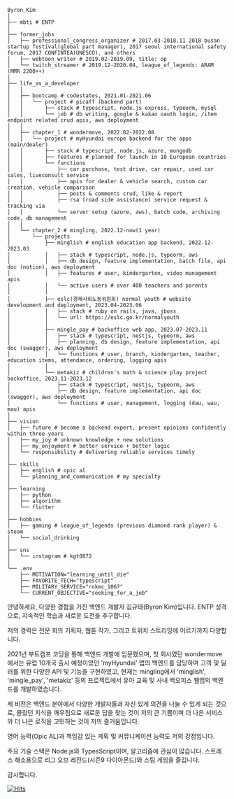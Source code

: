 ```
Byron_Kim
│
├── mbti # ENTP
│
├── former_jobs
│   ├── professional_congress_organizer # 2017.03-2018.11 2018 busan startup festival(global part manager), 2017 seoul international safety forum, 2017 CONFINTEA(UNESCO), and others
│   ├── webtoon_writer # 2019.02-2019.09, title: op
│   └── twitch_streamer # 2019.12-2020.04, league_of_legends: ARAM (MMR 2200++)
│
├── life_as_a_developer
│   │
│   ├── bootcamp # codestates, 2021.01-2021.06
│   │   └── project # picaff (backend part)
│   │       ├── stack # typescript, node.js express, typeorm, mysql
│   │       └── job # db writing, google & kakao oauth login, /item endpoint related crud apis, aws deployment
│   │
│   ├── chapter_1 # wondermove, 2022.02-2022.08
│   │   └── project # myHyundai europe backend for the apps (main/dealer)
│   │       ├── stack # typescript, node.js, azure, mongodb
│   │       ├── features # planned for launch in 10 European countries
│   │       └── functions
│   │           ├── car purchase, test drive, car repair, used car sales, liveconsult service
│   │           ├── apis for dealer & vehicle search, custom car creation, vehicle comparison
│   │           ├── posts & comments crud, like & report
│   │           ├── rsa (road side assistance) service request & tracking via 
│   │           └── server setup (azure, aws), batch code, archiving code, db management
│   │
│   └── chapter_2 # mingling, 2022.12-now(1 year)
│       └── projects
│           ├── minglish # english education app backend, 2022.12-2023.03
│           │   ├── stack # typescript, node.js, typeorm, aws
│           │   ├── db design, feature implementation, batch file, api doc (notion), aws deployment
│           │   ├── features # user, kindergarten, video management apis
│           │   └── active users # over 400 teachers and parents
│           │   
│           ├── eslc(경제사회노동위원회) normal youth # website development and deployment, 2023.04-2023.06
│           │   ├── stack # ruby on rails, java, jboss
│           │   └── url: https://eslc.go.kr/normalyouth
│           │   
│           ├── mingle_pay # backoffice web app, 2023.07-2023.11
│           │   ├── stack # typescript, nestjs, typeorm, aws
│           │   ├── planning, db design, feature implementation, api doc (swagger), aws deployment
│           │   └── functions # user, branch, kindergarten, teacher, education items, attendance, ordering, logging apis
│           │   
│           └── metakiz # children's math & science play project backoffice, 2023.11-2023.12
│               ├── stack # typescript, nestjs, typeorm, aws
│               ├── db design, feature implementation, api doc (swagger), aws deployment
│               └── functions # user, management, logging (dau, wau, mau) apis
│
├── vision
│   ├── future # become a backend expert, present opinions confidently within three years
│   ├── my_joy # unknown knowledge + new solutions
│   ├── my_enjoyment # better service + better logic
│   └── responsibility # delivering reliable services timely
│
├── skills
│   ├── english # opic al
│   └── planning_and_communication # my specialty
│
├── learning
│   ├── python
│   ├── algorithm
│   └── flutter
│   
├── hobbies
│   ├── gaming # league_of_legends (previous diamond rank player) & steam
│   └── social_drinking
│   
├── sns
│   └── instagram # kgt0872
│   
└── .env
    ├── MOTIVATION="learning_until_die"
    ├── FAVORITE_TECH="typescript"
    ├── MILITARY_SERVICE="rokmc_1067"
    └── CURRENT_OBJECTIVE="seeking_for_a_job"
```

안녕하세요, 다양한 경험을 가진 백엔드 개발자 김규태(Byron Kim)입니다. 
ENTP 성격으로, 지속적인 학습과 새로운 도전을 추구합니다.

저의 경력은 전문 회의 기획자, 웹툰 작가, 그리고 트위치 스트리밍에 이르기까지 다양합니다. 

2021년 부트캠프 코딩을 통해 백엔드 개발에 입문했으며,
첫 회사였던 wondermove에서는 유럽 10개국 출시 예정이었던 'myHyundai' 앱의 백엔드를 담당하며 고객 및 딜러를 위한 다양한 API 및 기능을 구현하였고, 
현재는 mingling에서 'minglish', 'mingle_pay', 'metakiz' 등의 프로젝트에서 유아 교육 및 사내 백오피스 웹앱의 백엔드를 개발하였습니다. 

제 비전은 백엔드 분야에서 다양한 개발자들과 자신 있게 의견을 나눌 수 있게 되는 것으로,
몰랐던 지식을 깨우침으로 새로운 답을 찾는 것이 저의 큰 기쁨이며
더 나은 서비스와 더 나은 로직을 고민하는 것이 저의 즐거움입니다.

영어 능력(Opic AL)과 책임감 있는 계획 및 커뮤니케이션 능력도 저의 강점입니다.

주요 기술 스택은 Node.js와 TypesScript이며, 알고리즘에 관심이 많습니다.
스트레스 해소용으로 리그 오브 레전드(시즌9 다이아몬드)와 스팀 게임을 즐깁니다. 

감사합니다.


[![Hits](https://hits.sh/github.com/byronkim/hits.svg)](https://hits.sh/github.com/byronkim/hits/)



